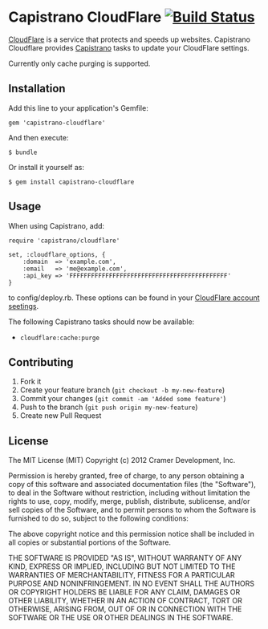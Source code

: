 # Capistrano CloudFlare [![Build Status](https://secure.travis-ci.org/cramerdev/capistrano-cloudflare.png)](https://secure.travis-ci.org/cramerdev/capistrano-cloudflare)

[CloudFlare](http://www.cloudflare.com/) is a service that protects and speeds up websites. Capistrano Cloudflare provides [Capistrano](https://github.com/capistrano/capistrano/wiki/Documentation-v2.x) tasks to update your CloudFlare settings.

Currently only cache purging is supported.

## Installation

Add this line to your application's Gemfile:

    gem 'capistrano-cloudflare'

And then execute:

    $ bundle

Or install it yourself as:

    $ gem install capistrano-cloudflare

## Usage

When using Capistrano, add:

    require 'capistrano/cloudflare'

    set, :cloudflare_options, {
        :domain  => 'example.com',
        :email   => 'me@example.com',
        :api_key => 'FFFFFFFFFFFFFFFFFFFFFFFFFFFFFFFFFFFFFFFFFFFF'
    }

to config/deploy.rb. These options can be found in your [CloudFlare account seetings](https://www.cloudflare.com/my-account).

The following Capistrano tasks should now be available:

* `cloudflare:cache:purge`

## Contributing

1. Fork it
2. Create your feature branch (`git checkout -b my-new-feature`)
3. Commit your changes (`git commit -am 'Added some feature'`)
4. Push to the branch (`git push origin my-new-feature`)
5. Create new Pull Request

## License

The MIT License (MIT)
Copyright (c) 2012 Cramer Development, Inc.

Permission is hereby granted, free of charge, to any person obtaining a copy of this software and associated documentation files (the "Software"), to deal in the Software without restriction, including without limitation the rights to use, copy, modify, merge, publish, distribute, sublicense, and/or sell copies of the Software, and to permit persons to whom the Software is furnished to do so, subject to the following conditions:

The above copyright notice and this permission notice shall be included in all copies or substantial portions of the Software.

THE SOFTWARE IS PROVIDED "AS IS", WITHOUT WARRANTY OF ANY KIND, EXPRESS OR IMPLIED, INCLUDING BUT NOT LIMITED TO THE WARRANTIES OF MERCHANTABILITY, FITNESS FOR A PARTICULAR PURPOSE AND NONINFRINGEMENT. IN NO EVENT SHALL THE AUTHORS OR COPYRIGHT HOLDERS BE LIABLE FOR ANY CLAIM, DAMAGES OR OTHER LIABILITY, WHETHER IN AN ACTION OF CONTRACT, TORT OR OTHERWISE, ARISING FROM, OUT OF OR IN CONNECTION WITH THE SOFTWARE OR THE USE OR OTHER DEALINGS IN THE SOFTWARE.
